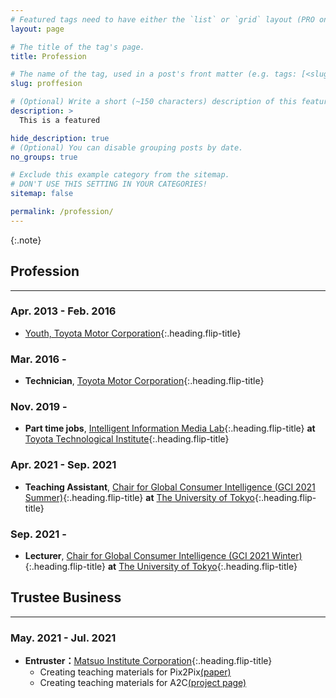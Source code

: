 ```yaml
---
# Featured tags need to have either the `list` or `grid` layout (PRO only).
layout: page

# The title of the tag's page.
title: Profession

# The name of the tag, used in a post's front matter (e.g. tags: [<slug>]).
slug: proffesion

# (Optional) Write a short (~150 characters) description of this featured tag.
description: >
  This is a featured 

hide_description: true
# (Optional) You can disable grouping posts by date.
no_groups: true

# Exclude this example category from the sitemap.
# DON'T USE THIS SETTING IN YOUR CATEGORIES!
sitemap: false

permalink: /profession/
---
```



{:.note}

##  Profession
----------------------------------------------------------------
### Apr. 2013 - Feb. 2016
* [Youth, Toyota Motor Corporation]{:.heading.flip-title} 

### Mar. 2016 -
* **Technician**, [Toyota Motor Corporation]{:.heading.flip-title} 

### Nov. 2019 -
* **Part time jobs**, [Intelligent Information Media Lab]{:.heading.flip-title} **at** [Toyota Technological Institute]{:.heading.flip-title}

### Apr. 2021 - Sep. 2021
* **Teaching Assistant**, [Chair for Global Consumer Intelligence (GCI 2021 Summer)]{:.heading.flip-title} **at** [The University of Tokyo]{:.heading.flip-title}

### Sep. 2021 -
* **Lecturer**, [Chair for Global Consumer Intelligence (GCI 2021 Winter)]{:.heading.flip-title} **at** [The University of Tokyo]{:.heading.flip-title}

## Trustee Business
----------------------------------------------------------------
### May. 2021 - Jul. 2021
* **Entruster：**[Matsuo Institute Corporation]{:.heading.flip-title} 
  * Creating teaching materials for Pix2Pix[(paper)](https://openaccess.thecvf.com/content_cvpr_2017/papers/Isola_Image-To-Image_Translation_With_CVPR_2017_paper.pdf)
  * Creating teaching materials for A2C[(project page)](https://openai.com/blog/baselines-acktr-a2c/)


[Youth, Toyota Motor Corporation]: https://www.toyota-global.com/company/history_of_toyota/75years/data/company_information/personnel/personnel-related_development/academy.html
[Toyota Motor Corporation]: https://global.toyota/
[Intelligent Information Media Lab]: https://www.toyota-ti.ac.jp/Lab/Denshi/iim/index.html
[Toyota Technological Institute]: https://www.toyota-ti.ac.jp/english/
[Chair for Global Consumer Intelligence (GCI 2021 Summer)]: https://gci.t.u-tokyo.ac.jp/gci-2021-summer/
[Chair for Global Consumer Intelligence (GCI 2021 Winter)]: https://gci.t.u-tokyo.ac.jp/gci-2021-winter/
[The University of Tokyo]: https://www.u-tokyo.ac.jp/ja/index.html
[Matsuo Institute Corporation]: http://matsuo-institute.com/

<!-- * [Install]{:.heading.flip-title} --- How to install and run Hydejack.
{:.related-posts.faded}

[install]: http://www.toyota.co.jp/company/gakuen/index.html -->

